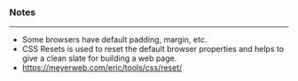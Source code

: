 ### Notes
---
- Some browsers have default padding, margin, etc.
- CSS Resets is used to reset the default browser properties and helps to give a clean slate for building a web page.
- https://meyerweb.com/eric/tools/css/reset/